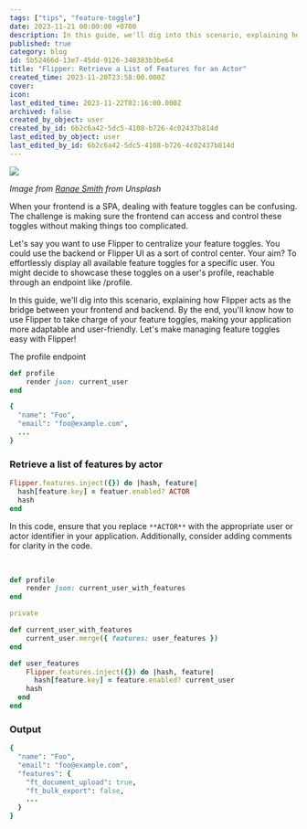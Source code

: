 ```yaml
---
tags: ["tips", "feature-toggle"]
date: 2023-11-21 00:00:00 +0700
description: In this guide, we'll dig into this scenario, explaining how Flipper acts as the bridge between your frontend and backend. By the end, you'll know how to use Flipper to take charge of your feature toggles, making your application more adaptable and user-friendly. Let's make managing feature toggles easy with Flipper!
published: true
category: blog
id: 5b52466d-13e7-45dd-9126-348383b3be64
title: "Flipper: Retrieve a List of Features for an Actor"
created_time: 2023-11-20T23:58:00.000Z
cover: 
icon: 
last_edited_time: 2023-11-22T02:16:00.000Z
archived: false
created_by_object: user
created_by_id: 6b2c6a42-5dc5-4108-b726-4c02437b814d
last_edited_by_object: user
last_edited_by_id: 6b2c6a42-5dc5-4108-b726-4c02437b814d
---
```


![](https://images.unsplash.com/photo-1591106167857-f1f9257e671b?ixlib=rb-4.0.3&q=85&fm=jpg&crop=entropy&cs=srgb)

<em>Image from [Ranae Smith](https://unsplash.com/photos/flock-of-birds-flying-over-the-sea-during-daytime-UDlXygG0pgA?utm_source=63921&utm_medium=referral) from Unsplash</em>

When your frontend is a SPA, dealing with feature toggles can be confusing. The challenge is making sure the frontend can access and control these toggles without making things too complicated.

Let's say you want to use Flipper to centralize your feature toggles. You could use the backend or Flipper UI as a sort of control center. Your aim? To effortlessly display all available feature toggles for a specific user. You might decide to showcase these toggles on a user's profile, reachable through an endpoint like /profile.

In this guide, we'll dig into this scenario, explaining how Flipper acts as the bridge between your frontend and backend. By the end, you'll know how to use Flipper to take charge of your feature toggles, making your application more adaptable and user-friendly. Let's make managing feature toggles easy with Flipper!

The profile endpoint

```ruby
def profile
	render json: current_user
end
```

```ruby
{
  "name": "Foo",
  "email": "foo@example.com",
  ...
}
```

### Retrieve a list of features by actor

```ruby
Flipper.features.inject({}) do |hash, feature|
  hash[feature.key] = featuer.enabled? ACTOR
  hash
end
```

In this code, ensure that you replace `**ACTOR**` with the appropriate user or actor identifier in your application. Additionally, consider adding comments for clarity in the code.

<br />

```ruby
def profile
	render json: current_user_with_features
end

private

def current_user_with_features
	current_user.merge({ features: user_features })
end

def user_features
	Flipper.features.inject({}) do |hash, feature|
	  hash[feature.key] = feature.enabled? current_user
    hash
  end
end
```

### Output

```ruby
{
  "name": "Foo",
  "email": "foo@example.com",
  "features": {
    "ft_document_upload": true,
    "ft_bulk_export": false,
    ...
  }
}
```

<br />



